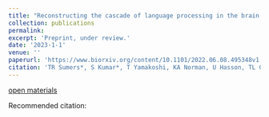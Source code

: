 ```yaml
---
title: "Reconstructing the cascade of language processing in the brain using the internal structure of transformer-based language models. "
collection: publications
permalink: 
excerpt: 'Preprint, under review.'
date: '2023-1-1'
venue: ''
paperurl: 'https://www.biorxiv.org/content/10.1101/2022.06.08.495348v1.full.pdf'
citation: 'TR Sumers*, S Kumar*, T Yamakoshi, KA Norman, U Hasson, TL Griffiths, RD Hawkins, SA Nastase'
---
```



[open materials](https://github.com/tsumers/bert-brains)

Recommended citation:
